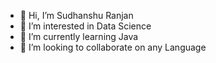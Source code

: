 - 👋 Hi, I’m Sudhanshu Ranjan 
- 👀 I’m interested in Data Science 
- 🌱 I’m currently learning Java
- 💞️ I’m looking to collaborate on any Language 

<!---
callmesud/callmesud is a ✨ special ✨ repository because its `README.md` (this file) appears on your GitHub profile.
You can click the Preview link to take a look at your changes.
--->
